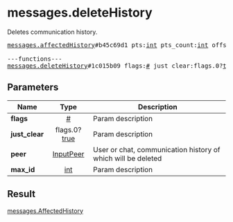 # messages.deleteHistory

Deletes communication history.

<pre>
<a href="../constructor/messages.affectedHistory.md">messages.affectedHistory</a>#b45c69d1 pts:<a href="../type/int.md">int</a> pts_count:<a href="../type/int.md">int</a> offset:<a href="../type/int.md">int</a> = <a href="../type/messages.AffectedHistory.md">messages.AffectedHistory</a>;

---functions---
<a href="../method/messages.deleteHistory.md">messages.deleteHistory</a>#1c015b09 flags:<a href="../type/#.md">#</a> just_clear:flags.0?<a href="../type/true.md">true</a> peer:<a href="../type/InputPeer.md">InputPeer</a> max_id:<a href="../type/int.md">int</a> = <a href="../type/messages.AffectedHistory.md">messages.AffectedHistory</a>;
</pre>
## Parameters

| Name | Type | Description |
|------|:----:|-------------|
| **flags** | <a href="../type/#.md">#</a> | Param description |
| **just_clear** | flags.0?<a href="../type/true.md">true</a> | Param description |
| **peer** | <a href="../type/InputPeer.md">InputPeer</a> | User or chat, communication history of which will be deleted |
| **max_id** | <a href="../type/int.md">int</a> | Param description |

## Result

<a href="../type/messages.AffectedHistory.md">messages.AffectedHistory</a>

